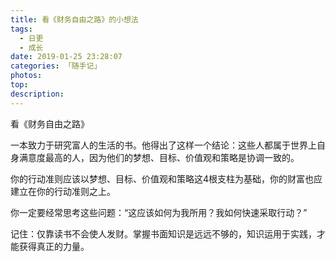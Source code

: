 ```yaml
---
title: 看《财务自由之路》的小想法
tags:
  - 日更
  - 成长
date: 2019-01-25 23:28:07
categories: 「随手记」
photos:
top:
description:
---
```

看《财务自由之路》

一本致力于研究富人的生活的书。他得出了这样一个结论：这些人都属于世界上自身满意度最高的人，因为他们的梦想、目标、价值观和策略是协调一致的。

你的行动准则应该以梦想、目标、价值观和策略这4根支柱为基础，你的财富也应建立在你的行动准则之上。

你一定要经常思考这些问题：“这应该如何为我所用？我如何快速采取行动？”

记住：仅靠读书不会使人发财。掌握书面知识是远远不够的，知识运用于实践，才能获得真正的力量。